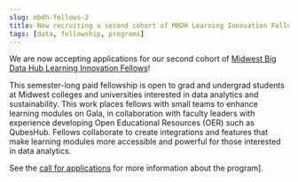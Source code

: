 ```yaml
---
slug: mbdh-fellows-2
title: Now recruiting a second cohort of MBDH Learning Innovation Fellows
tags: [data, fellowship, programs]
---
```


We are now accepting applications for our second cohort of [Midwest Big Data Hub Learning Innovation Fellows](https://midwestbigdatahub.org/mbdh-learning-innovation-fellows-program/)!

This semester-long paid fellowship is open to grad and undergrad students at Midwest colleges and universities interested in data analytics and sustainability. This work places fellows with small teams to enhance learning modules on Gala, in collaboration with faculty leaders with experience developing Open Educational Resources (OER) such as QubesHub. Fellows collaborate to create integrations and features that make learning modules more accessible and powerful for those interested in data analytics.

See the [call for applications](https://docs.google.com/document/d/1sNLq46T59jpAMIhKFI-8JUN1JQah5hWLAvrOfViVlbQ/edit?usp=sharing) for more information about the program].
